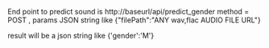 
End point to predict sound is
http://baseurl/api/predict_gender
method = POST , params JSON string like {"filePath":"ANY wav,flac AUDIO FILE URL"}

result will be a json string like {'gender':'M'}
